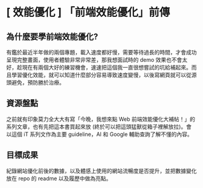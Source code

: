 # \[ 效能優化 ] 「前端效能優化」前傳
## 為什麼要學前端效能優化?
有鑑於最近半年做的兩個專題，載入速度都好慢，需要等待過長的時間，才會成功呈現完整畫面，使用者體驗非常非常差，那我想面試時的 demo 效果也不會太好，趁現在有兩個大好的練習機會，速速把這個我一直很想嘗試的坑給補起來。而且學習優化效能，就可以知道什麼部分容易導致速度變慢，以後寫網頁就可以從源頭避免，預防勝於治療。

## 資源盤點
之前就有印象莫力全大大有寫「今晚，我想來點 Web 前端效能優化大補帖！」的系列文章，也有先把這本書買起來放 (終於可以把這頭猛獸從箱子裡解放拉)。會以這個 iT 系列文作為主要 guideline，AI 和 Google 輔助查詢了解不懂的內容。

## 目標成果
紀錄網站優化前後的數據，以及體感上使用的網站流暢度是否提升，並把數據變化放在 repo 的 readme 以及履歷中做為亮點。